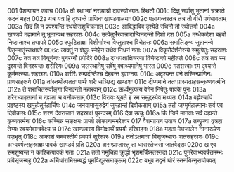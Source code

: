 001	वैशम्पायन उवाच
001a	तौ रथाभ्यां नरव्याघ्रौ दावस्योभयतः स्थितौ
001c	दिक्षु सर्वासु भूतानां चक्राते कदनं महत्
002a	यत्र यत्र हि दृश्यन्ते प्राणिनः खाण्डवालयाः
002c	पलायन्तस्तत्र तत्र तौ वीरौ पर्यधावताम्
003a	छिद्रं हि न प्रपश्यन्ति रथयोराशुविक्रमात्
003c	आविद्धाविव दृश्येते रथिनौ तौ रथोत्तमौ
004a	खाण्डवे दह्यमाने तु भूतान्यथ सहस्रशः
004c	उत्पेतुर्भैरवान्नादान्विनदन्तो दिशो दश
005a	दग्धैकदेशा बहवो निष्टप्ताश्च तथापरे
005c	स्फुटिताक्षा विशीर्णाश्च विप्लुताश्च विचेतसः
006a	समालिङ्ग्य सुतानन्ये पितॄन्मातॄंस्तथापरे
006c	त्यक्तुं न शेकुः स्नेहेन तथैव निधनं गताः
007a	विकृतैर्दर्शनैरन्ये समुत्पेतुः सहस्रशः
007c	तत्र तत्र विघूर्णन्तः पुनरग्नौ प्रपेदिरे
008a	दग्धपक्षाक्षिचरणा विचेष्टन्तो महीतले
008c	तत्र तत्र स्म दृश्यन्ते विनश्यन्तः शरीरिणः
009a	जलस्थानेषु सर्वेषु क्वाथ्यमानेषु भारत
009c	गतसत्त्वाः स्म दृश्यन्ते कूर्ममत्स्याः सहस्रशः
010a	शरीरैः सम्प्रदीप्तैश्च देहवन्त इवाग्नयः
010c	अदृश्यन्त वने तस्मिन्प्राणिनः प्राणसङ्क्षये
011a	तांस्तथोत्पततः पार्थः शरैः सञ्छिद्य खण्डशः
011c	दीप्यमाने ततः प्रास्यत्प्रहसन्कृष्णवर्त्मनि
012a	ते शराचितसर्वाङ्गा विनदन्तो महारवान्
012c	ऊर्ध्वमुत्पत्य वेगेन निपेतुः पावके पुनः
013a	शरैरभ्याहतानां च दह्यतां च वनौकसाम्
013c	विरावः श्रूयते ह स्म समुद्रस्येव मथ्यतः
014a	वह्नेश्चापि प्रहृष्टस्य खमुत्पेतुर्महार्चिषः
014c	जनयामासुरुद्वेगं सुमहान्तं दिवौकसाम्
015a	ततो जग्मुर्महात्मानः सर्व एव दिवौकसः
015c	शरणं देवराजानं सहस्राक्षं पुरन्दरम्
016	देवा ऊचुः
016a	किं न्विमे मानवाः सर्वे दह्यन्ते कृष्णवर्त्मना
016c	कच्चिन्न सङ्क्षयः प्राप्तो लोकानाममरेश्वर
017	वैशम्पायन उवाच
017a	तच्छ्रुत्वा वृत्रहा तेभ्यः स्वयमेवान्ववेक्ष्य च
017c	खाण्डवस्य विमोक्षार्थं प्रययौ हरिवाहनः
018a	महता मेघजालेन नानारूपेण वज्रभृत्
018c	आकाशं समवस्तीर्य प्रववर्ष सुरेश्वरः
019a	ततोऽक्षमात्रा विसृजन्धाराः शतसहस्रशः
019c	अभ्यवर्षत्सहस्राक्षः पावकं खाण्डवं प्रति
020a	असम्प्राप्तास्तु ता धारास्तेजसा जातवेदसः
020c	ख एव समशुष्यन्त न काश्चित्पावकं गताः
021a	ततो नमुचिहा क्रुद्धो भृशमर्चिष्मतस्तदा
021c	पुनरेवाभ्यवर्षत्तमम्भः प्रविसृजन्बहु
022a	अर्चिर्धाराभिसम्बद्धं धूमविद्युत्समाकुलम्
022c	बभूव तद्वनं घोरं स्तनयित्नुसघोषवत्
